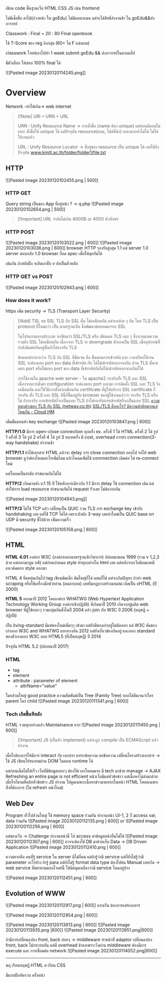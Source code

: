 เขียน code พื้นฐานเว็บ HTML CSS JS
เน้น frontend

ไม่มีเช็คชื่อ
ลาได้(ล่วงหน้า ใน goEdu) ไม่มีผลคะแนน แต่จะได้สิทธิ์ส่งงานช้า ใน goEdu&&ส่งอาจารย์

Classwork : Final = 20 : 80
Final openbook

ใช้ T-Score ของ reg อิงกลุ่ม
(60+ ไม่ F แน่นอน)

classwork โจทย์เอาไปทำ 1 week
submit goEdu && ส่งอาจารย์ในคาบแล็ป

มีตัวเลือก ให้สอบ 100% final ได้

![[Pasted image 20230120114245.png]]

# Overview

Network -ทำให้เกิด-> web internet

>[!Note] URI = URN + URL
>
>URN : Unify Resource Name -> การตั้งชื่อ (name ต้อง unique)
>แต่ก่อนมีคอมไม่เยอะ ตั้งชื่อให้ unique ได้ แต่ปัจจุบัน resource(คอม, ไฟล์ที่ส่ง) เยอะมากทำไม่ได้ ไม่ได้ใช้งานแล้ว
>
>URL : Unify Resource Locator -> ที่อยู่ของ resource เป็น unique ได้ เลยใช้ถึงปัจจุบัน
>www.kmitl.ac.th/folder/folder1/file.txt

## HTTP

![[Pasted image 20230120102455.png | 500]]

### HTTP GET
Query string เป็นของ App ที่อยู่หน้า ? -> q.php
![[Pasted image 20230120102654.png | 500]]

>[!Important] URL จำกัดไม่เกิน 4000B or 4000 ตัวอักษร

### HTTP POST

![[Pasted image 20230120103022.png | 600]]
![[Pasted image 20230120103036.png | 600]]
browser HTTP รองรับสูงสุด 1.1
แต่ server 1.0
server ตอบกลับ 1.0 browser ก็ลด spec เพื่อให้คุยกันได้

เช่นกัน ถ้าสลับฝั่ง จะยึดเอาฝั่ง v ต่ำเป็นตัวหลัก

### HTTP GET vs POST

![[Pasted image 20230120102943.png | 600]]

### How does it work?

https เพิ่ม security -> TLS (Transport Layer Security)

>[!Add] TSL vs SSL
>TLS กับ SSL นั้น ไม่เหมือนกัน แต่จะคล้าย ๆ กัน โดย TLS เป็น protocol ที่ใหม่กว่า เป็น มาตรฐานเปิด ซึ่งพัฒนาต่อยอดมาจาก SSL
>
>ในโปรแกรมบางประเภท จะเขียนว่า SSL/TLS หรือ เขียนแค่ TLS เฉย ๆ ซึ่งจะหมายความรวมถึง SSL ได้เหมือนกัน เนื่องจาก TLS จะ downgrade ตัวเองเป็น SSL เมื่ออุปกรณ์ที่กำลังติดต่อกันอยู่นั้นยังไม่รองรับ TLS
>
>ข้อแตกต่างระหว่าง TLS กับ SSL ที่ชัดเจน คือ ขั้นตอนการเข้ารหัส และ เวลาเรียกใช้งาน SSL จะต้องแยก port ของ data ที่เข้ารหัส กับ ไม่ได้เข้ารหัสออกจากกัน ส่วน TLS นั้นจะแยก port หรือไม่แยก port ของ data ที่เข้ารหัสกับไม่ได้เข้ารหัสออกจากกันก็ได้
>
>การใช้งานใน apache web server - ใน apache2 รองรับทั้ง TLS และ SSL เนื่องจากการตั้งค่า configuration จะต้องแยก port ออกมา การติดตั้ง SSL และ TLS จึงเหมือนกัน และใช้วิธีการตั้งค่าเหมือนกัน certificate ที่ผู้ให้บริการ SSL certificate ก็ รองรับ ทั้ง TLS และ SSL ทีนี้ก็ขึ้นอยู่กับ browser ของผู้ใช้งานแล้วว่า รองรับ TLS หรือไม่ ถ้ารองรับ การเข้ารหัสก็จะเป็นแบบ TLS ถ้าไม่รองรับการเข้ารหัสก็จะเป็นแบบ SSL
>[ความแตกต่างของ TLS กับ SSL (netway.co.th)](https://netway.co.th/kb/ssl-certificate/%E0%B8%82%E0%B9%89%E0%B8%AD%E0%B8%A1%E0%B8%B9%E0%B8%A5%E0%B8%97%E0%B8%B1%E0%B9%88%E0%B8%A7%E0%B9%84%E0%B8%9B/%E0%B8%84%E0%B8%A7%E0%B8%B2%E0%B8%A1%E0%B9%81%E0%B8%95%E0%B8%81%E0%B8%95%E0%B9%88%E0%B8%B2%E0%B8%87%E0%B8%82%E0%B8%AD%E0%B8%87-tls-%E0%B8%81%E0%B8%B1%E0%B8%9A-ssl)
>[SSL/TLS คืออะไร? มีความสำคัญมากแค่ไหนกัน - Cloud HM](https://blog.cloudhm.co.th/what-is-ssl-and-tls/)

เพิ่มขั้นตอนทำ key exchange
![[Pasted image 20230120103847.png | 600]]

**HTTP/1.0** มีการ open-close connection ทุกครั้ง
ex. 
ครั้งที่ 1 ได้ HTML
ครั้งที่ 2 ได้ รูป 1
ครั้งที่ 3 ได้ รูป 2
ครั้งที่ 4 ได้ รูป 3
หลายครั้ง มี cost, overhead การทำ connection(3-way handshake) ทำงานช้า

**HTTP/1.1** ถ้าได้เอกสาร HTML แล้วจะ delay การ close connection ออกไป รอให้ web browser ดูว่าต้องโหลดอะไรเพิ่มไหม แล้วโหลดเพิ่มใช้ connnection เดิมต่อ ไม่ re-connect ใหม่

แต่โหลดเป็นลำดับ ทำขนานกันไม่ได้

**HTTP/2** เกิดมาหลัง v.1 15 ปี ใช้หลักการเดียวกับ 1.1 มีการ delay ใช้ connection เดิม แต่ทำให้การ load resource ทำขนานกันได้ request รัวเลย ไม่ต้องรอกัน

![[Pasted image 20230120104943.png]]

**HTTP/3** ไม่ใช้ TCP แล้ว เปลี่ยนเป็น QUIC
รวม TLS การ exchange key เข้ากับ handshaking เลย
แต่ใช้้ TCP ไม่ได้ เพราะบังคับ 3-way 
เลยทำใหม่เป็น QUIC base on UDP มี security ขี่ไปด้วย
เพิ่มความเร็ว

![[Pasted image 20230120105158.png | 600]]

## HTML

**HTML 4.01** องค์กร W3C (องค์กรออกมาตรฐานเชิงวิชาการ) ปล่อยมาตอน 1999 (รวม v 1,2,3 ด้วย แต่ออกมาบูม v4)
แต่ก่อนกำหนด style ทำทุกอย่างใน html เลย แต่หลังจากเว็บนิยมเลยมีแนวคิดแยก style ออกมา

HTML 4 ยืดหยุ่นเกินไป tag เขียนพิมเล็ก พิมใหญ่ก็ได้ ผสมก็ได้ แต่จะเกิดปัญหา ถ้าทำ web scraping หรือใช้เครื่องมือช่วยอ่าน (คนตาบอด) เลยยืมกฎบางอย่างมาผสม เกิดเป็น xHTML (ปี 2000)

**HTML 5** ออกมาปี 2012 โดยองค์กร WHATWG (Web Hypertext Application Technology Working Group องค์กรเชิงปฏิบัติ) ที่เกิดมาปี 2010 เกิดจากผู้ผลิต web browser ที่ผู้ใช้เยอะๆ รวมกลุ่มกันตั้งในปี 2004 แล้ว join กับ W3C ปี 2006 (ทฤษฎี + ปฏิบัติ)

เป็น living-standard มีแต่ของใหม่เพิ่มๆๆ เข้ามา แต่ยังมีของเก่าอยู่ไม่ตัดออก
แต่ W3C ตัดของเก่าออก
W3C and WHATWG แยกทางกัน 2012
แต่ยังเกี่ยวข้องกันอยู่ และออก standard ของตัวเองแยก
W3C ออก HTML5 (ที่เป็นทฤษฎี) ปี 2014

ปัจจุบัน HTML 5.2 (ปล่อยมาปี 2017)

### HTML

- tag
- element
- attribute : parameter of element
	- attrName="value"

โดยส่วนใหญ่ good practice ความสัมพันธ์เป็น Tree (Family Tree)
บอกได้ชัดเจนว่าใคร parent ใคร child
![[Pasted image 20230120111341.png | 600]]

### Tech เกิดขึ้นทีหลัง
HTML รวมทุกอย่างแล้ว Maintainance ยาก
![[Pasted image 20230120111450.png | 600]]

>[!Important] JS (เป็นตัว implement) แต่จะถูก compile เป็น ECMAScript แล้วทำงาน

เมื่อไรต้องการให้มีการ interact กับ เอกสาร
แทรกข้อความ ลบข้อความ เปลี่ยนโครงสร้างเอกสาร -> ใช้ JS เขียนโปรแกรมผ่าน DOM ในตอน runtime ได้

แต่ก่อนเน็ตไม่ได้เร็ว เว็บที่มีข้อมูลเยอะๆ ต้องใช้เวลาโหลดมาก
มี tech มาช่วย manage -> AJAX
Refreshing an entire page is not efficient
หน้าเว็บมีแค่หัวข้อข่าว แต่เนื้อหาไม่ส่งมาด้วย
เมื่อไรก็ตามที่คลิกหัวข้อข่าว JS ทำงาน ไปดูดเฉพาะเนื้อหาข่าวมาแทรกในหน้า HTML โหลดเฉพาะสิ่งที่ต้องการ (ไม่ refresh หน้าใหม่)

## Web Dev

Program ทั่วไปส่วนใหญ่ ใช้ memory space ร่วมกัน
ทำงานหน้า UI-1, 2 ก็ access var, data ร่วมกัน
![[Pasted image 20230120112135.png | 600]]
or
![[Pasted image 20230120112256.png | 600]]

แต่ของเว็บ -> Challenge
ทำงานหน้านี้ ไป access ค่าข้อมูลหน้าอื่นไม่ได้
![[Pasted image 20230120112307.png | 600]]
อาจจะต้องใช้ DB มาช่วยเก็บ Data -> DB Driven Application
![[Pasted image 20230120112410.png | 600]]

ความยากคือ คนที่รู้ service ใน server มีไม่กี่คน
แต่ถ้ารู้ว่ามี service แต่ก็ยังไม่รู้ว่ามี parameter อะไรบ้าง
ถ้ารู้ para แต่ยังไม่รู้ format data type
ต้องไปค้น Manual เลยเกิด
-> web service ที่พยายามตอบโจทย์นี้ ให้มีสมุดเหลืองว่ามี service ไหนอยู่บ้าง

![[Pasted image 20230120112451.png | 600]]

## Evolution of WWW

![[Pasted image 20230120112917.png | 600]]
แรกเริ่ม ต้องการแชร์เอกสาร

![[Pasted image 20230120112954.png | 600]]

![[Pasted image 20230120113913.png | 600]]
![[Pasted image 20230120113935.png |600]]
![[Pasted image 20230120113951.png|600]]

ถ้ามีการเปลี่ยนแปลง front, back บ่อยๆ -> middleware ทำหน้าที่ adaptor
เปลี่ยนแปลง front, back ไม่กระทบกัน
แต่มี overhead ช้าลงเพราะวิ่งผ่าน middleware
ต้องมีการ execute และ การเชื่อมต่อ network
![[Pasted image 20230120114052.png|600]]

---

พฤ เรียนทฤษฎี HTML
ศ เรียน CSS

มีแบบฝึกหัดรวบ ครั้งหน้า
